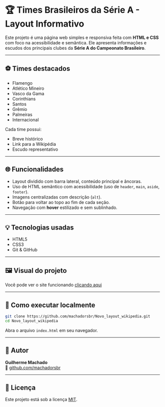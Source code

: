 
# 🏆 Times Brasileiros da Série A - Layout Informativo

Este projeto é uma página web simples e responsiva feita com **HTML e CSS** com foco na acessibilidade e semântica. Ele apresenta informações e escudos dos principais clubes da **Série A do Campeonato Brasileiro**.

---

## ⚽ Times destacados

- Flamengo
- Atlético Mineiro
- Vasco da Gama
- Corinthians
- Santos
- Grêmio
- Palmeiras
- Internacional

Cada time possui:
- Breve histórico
- Link para a Wikipédia
- Escudo representativo

---

## 🌐 Funcionalidades

- Layout dividido com barra lateral, conteúdo principal e âncoras.
- Uso de HTML semântico com acessibilidade (uso de `header`, `main`, `aside`, `footer`).
- Imagens centralizadas com descrição (`alt`).
- Botão para voltar ao topo ao fim de cada seção.
- Navegação com **hover** estilizado e sem sublinhado.

---

## 💡 Tecnologias usadas

- HTML5
- CSS3
- Git & GitHub

---

## 🖼️ Visual do projeto

Você pode ver o site funcionando [clicando aqui](https://machadorsbr.github.io/Novo_layout_wikipedia/) 

---

## 🚀 Como executar localmente

```bash
git clone https://github.com/machadorsbr/Novo_layout_wikipedia.git
cd Novo_layout_wikipedia
```

Abra o arquivo `index.html` em seu navegador.

---

## 📌 Autor

**Guilherme Machado**  
🔗 [github.com/machadorsbr](https://github.com/machadorsbr)

---

## 📜 Licença

Este projeto está sob a licença [MIT](LICENSE).
